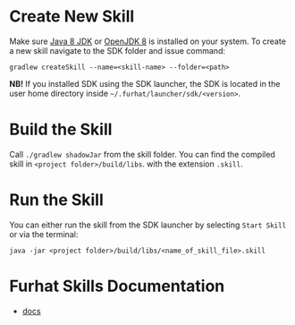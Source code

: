 # Create New Skill

Make sure [Java 8 JDK](https://www.oracle.com/java/technologies/javase/javase-jdk8-downloads.html) or [OpenJDK 8](https://adoptopenjdk.net/) is installed on your system.
To create a new skill navigate to the SDK folder and issue command:

```
gradlew createSkill --name=<skill-name> --folder=<path>
```

**NB!** If you installed SDK using the SDK launcher, the SDK is located in the user home directory inside `~/.furhat/launcher/sdk/<version>`.

# Build the Skill

Call `./gradlew shadowJar` from the skill folder.
You can find the compiled skill in `<project folder>/build/libs`. with the extension `.skill`.

# Run the Skill

You can either run the skill from the SDK launcher by selecting `Start Skill` or via the terminal:
```
java -jar <project folder>/build/libs/<name_of_skill_file>.skill
```

# Furhat Skills Documentation

 * [docs](https://docs.furhat.io/skills/)

